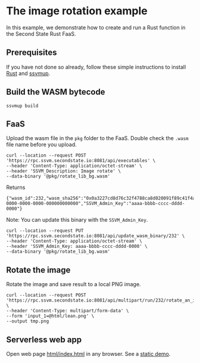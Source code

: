 # The image rotation example

In this example, we demonstrate how to create and run a Rust function in the Second State Rust FaaS.

## Prerequisites

If you have not done so already, follow these simple instructions to install [Rust](https://www.rust-lang.org/tools/install) and [ssvmup](https://www.secondstate.io/articles/ssvmup/).

## Build the WASM bytecode

```
ssvmup build
```

## FaaS

Upload the wasm file in the `pkg` folder to the FaaS. Double check the `.wasm` file name before you upload.

```
curl --location --request POST 'https://rpc.ssvm.secondstate.io:8081/api/executables' \
--header 'Content-Type: application/octet-stream' \
--header 'SSVM_Description: Image rotate' \
--data-binary '@pkg/rotate_lib_bg.wasm'
```

Returns

```
{"wasm_id":232,"wasm_sha256":"0x0a3227cd8d76c32f4788ca8d020091f89c41f4abc7a3c3b1c10490d439a22b1b","SSVM_Usage_Key":"00000000-0000-0000-0000-000000000000","SSVM_Admin_Key":"aaaa-bbbb-cccc-dddd-0000"}
```

Note: You can update this binary with the `SSVM_Admin_Key`.

```
curl --location --request PUT 'https://rpc.ssvm.secondstate.io:8081/api/update_wasm_binary/232' \
--header 'Content-Type: application/octet-stream' \
--header 'SSVM_Admin_Key: aaaa-bbbb-cccc-dddd-0000' \
--data-binary '@pkg/rotate_lib_bg.wasm'
```

## Rotate the image

Rotate the image and save result to a local PNG image.

```
curl --location --request POST 'https://rpc.ssvm.secondstate.io:8081/api/multipart/run/232/rotate_an_image/bytes' \
--header 'Content-Type: multipart/form-data' \
--form 'input_1=@html/lean.png' \
--output tmp.png
```



## Serverless web app

Open web page [html/index.html](html/index.html) in any browser. See a [static demo](https://second-state.github.io/wasm-learning/faas/image-rotate/html/index.html).
